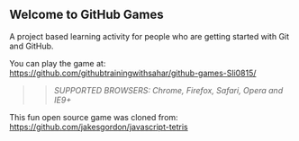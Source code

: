 ## Welcome to GitHub Games

A project based learning activity for people who are getting started with Git and GitHub.

You can play the game at: https://github.com/githubtrainingwithsahar/github-games-Sli0815/

>> _*SUPPORTED BROWSERS*: Chrome, Firefox, Safari, Opera and IE9+_

This fun open source game was cloned from: https://github.com/jakesgordon/javascript-tetris
